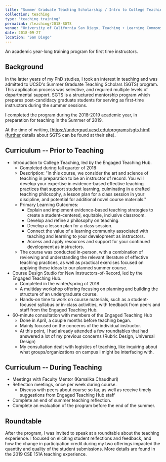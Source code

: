 ```yaml
---
title: "Summer Graduate Teaching Scholarship / Intro to College Teaching"
collection: teaching
type: "teaching training"
permalink: /teaching/2018-SGTS
venue: "University of California San Diego, Teaching + Learning Commons"
date: 2018-09-27
location: "San Diego"
---
```


An academic year-long training program for first time instructors.

## Background

In the latter years of my PhD studies, I took an interest in teaching and was admitted to UCSD's Summer Graduate Teaching Scholars  (SGTS) program. This application process was selective, and required multiple levels of departmental support. SGTS is a structured mentorship program which prepares post-candidacy graduate students for serving as first-time instructors during the summer sessions.

I completed the program during the 2018-2019 academic year, in preparation for teaching in the Summer of 2019.

At the time of writing, [https://undergrad.ucsd.edu/programs/sgts.html](further details about SGTS can be found at their site).

## Curriculum -- Prior to Teaching

* Introduction to College Teaching, led by the Engaged Teaching Hub.
    * Completed during fall quarter of 2018
    * Description: "In this course, we consider the art and science of teaching in preparation to be an instructor of record. You will develop your expertise in evidence-based effective teaching practices that support student learning, culminating in a drafted teaching philosophy, a lesson plan for a class session in your discipline, and potential for additional novel course materials."
    * Primary Learning Outcomes:
        * Explain and implement evidence-based teaching strategies to create a student-centered, equitable, inclusive classroom.
        * Develop and refine a philosophy on teaching.
        * Develop a lesson plan for a class session.
        * Connect the value of a learning community associated with teaching and learning to your development as instructors.
        * Access and apply resources and support for your continued development as instructors.
    * The course was conducted in-person, with a combination of reviewing and understanding the relevant literature of effective teaching practices, as well as practical exercises focused on applying these ideas to our planned summer course.
* Course Design Studio for New Instructors-of-Record, led by the Engaged Teaching Hub.
    * Completed in the winter/spring of 2018
    * A multiday workshop offering focusing on planning and building the structure of an undergraduate course.
    * Hands-on time to work on course materials, such as a student-focused syllabus or in-class activities, with feedback from peers and staff from the Engaged Teaching Hub.
* 60-minute consultation with members of the Engaged Teaching Hub
    * Done in April, a couple months before teaching began.
    * Mainly focused on the concerns of the individual instructor.
    * At this point, I had already attended a few roundtables that had answered a lot of my previous concerns (Rubric Design, Universal Design)
    * My consultation dealt with logistics of teaching, like inquiring about what groups/organizations on campus I might be interfacing with.

## Curriculum -- During Teaching

* Meetings with Faculty Mentor (Kamalika Chaudhuri)
* Reflection meetings, once per week during course.
    * Discuss with peers about course so far, as well as receive timely suggestions from Engaged Teaching Hub staff
* Complete an end of summer teaching reflection.
* Complete an evaluation of the program before the end of the summer.

## Roundtable

After the program, I was invited to speak at a roundtable about the teaching experience. I focused on eliciting student relfections and feedback, and how the change in participation credit during my two offerings impacted the quantity and quality of the student submissions. More details are found in the 2019 CSE 151A teaching experience.

